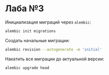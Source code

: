 # Лаба №3

Инициализация миграций через `alembic`:

```bash
alembic init migrations
```

Создать начальные миграции:

```bash
alembic revision --autogenerate -m 'initial'
```

Накатить все миграции до актуальной версии:

```bash
alembic upgrade head
```
